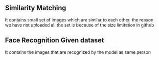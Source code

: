
## Similarity Matching

It contains small set of images which are similar to each other, the reason we have not uploaded all the set is because of the size limitation in github

## Face Recognition Given dataset

It contains the images that are recognized by the model as same person
